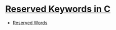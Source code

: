 # [Reserved Keywords in C](https://youtu.be/MAH1pzkpoas)

- [Reserved Words](https://en.cppreference.com/w/c/keyword)
